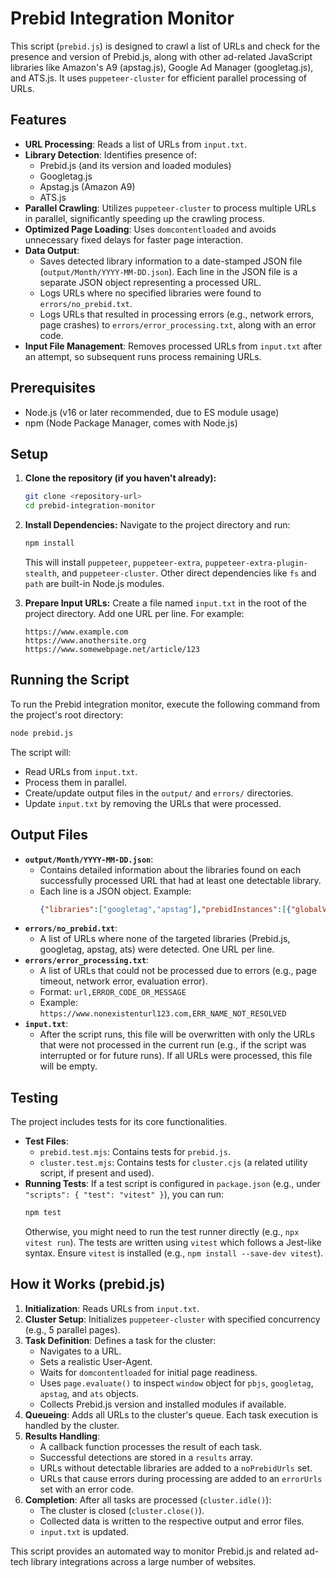 # Prebid Integration Monitor

This script (`prebid.js`) is designed to crawl a list of URLs and check for the presence and version of Prebid.js, along with other ad-related JavaScript libraries like Amazon's A9 (apstag.js), Google Ad Manager (googletag.js), and ATS.js. It uses `puppeteer-cluster` for efficient parallel processing of URLs.

## Features

-   **URL Processing**: Reads a list of URLs from `input.txt`.
-   **Library Detection**: Identifies presence of:
    -   Prebid.js (and its version and loaded modules)
    -   Googletag.js
    -   Apstag.js (Amazon A9)
    -   ATS.js
-   **Parallel Crawling**: Utilizes `puppeteer-cluster` to process multiple URLs in parallel, significantly speeding up the crawling process.
-   **Optimized Page Loading**: Uses `domcontentloaded` and avoids unnecessary fixed delays for faster page interaction.
-   **Data Output**:
    -   Saves detected library information to a date-stamped JSON file (`output/Month/YYYY-MM-DD.json`). Each line in the JSON file is a separate JSON object representing a processed URL.
    -   Logs URLs where no specified libraries were found to `errors/no_prebid.txt`.
    -   Logs URLs that resulted in processing errors (e.g., network errors, page crashes) to `errors/error_processing.txt`, along with an error code.
-   **Input File Management**: Removes processed URLs from `input.txt` after an attempt, so subsequent runs process remaining URLs.

## Prerequisites

-   Node.js (v16 or later recommended, due to ES module usage)
-   npm (Node Package Manager, comes with Node.js)

## Setup

1.  **Clone the repository (if you haven't already):**
    ```bash
    git clone <repository-url>
    cd prebid-integration-monitor
    ```

2.  **Install Dependencies:**
    Navigate to the project directory and run:
    ```bash
    npm install
    ```
    This will install `puppeteer`, `puppeteer-extra`, `puppeteer-extra-plugin-stealth`, and `puppeteer-cluster`. Other direct dependencies like `fs` and `path` are built-in Node.js modules.

3.  **Prepare Input URLs:**
    Create a file named `input.txt` in the root of the project directory. Add one URL per line. For example:
    ```
    https://www.example.com
    https://www.anothersite.org
    https://www.somewebpage.net/article/123
    ```

## Running the Script

To run the Prebid integration monitor, execute the following command from the project's root directory:

```bash
node prebid.js
```

The script will:
-   Read URLs from `input.txt`.
-   Process them in parallel.
-   Create/update output files in the `output/` and `errors/` directories.
-   Update `input.txt` by removing the URLs that were processed.

## Output Files

-   **`output/Month/YYYY-MM-DD.json`**:
    -   Contains detailed information about the libraries found on each successfully processed URL that had at least one detectable library.
    -   Each line is a JSON object. Example:
        ```json
        {"libraries":["googletag","apstag"],"prebidInstances":[{"globalVarName":"pbjs","version":"8.10.0","modules":["moduleA","moduleB"]}],"date":"2024-03-15","url":"https://www.example.com"}
        ```
-   **`errors/no_prebid.txt`**:
    -   A list of URLs where none of the targeted libraries (Prebid.js, googletag, apstag, ats) were detected. One URL per line.
-   **`errors/error_processing.txt`**:
    -   A list of URLs that could not be processed due to errors (e.g., page timeout, network error, evaluation error).
    -   Format: `url,ERROR_CODE_OR_MESSAGE`
    -   Example: `https://www.nonexistenturl123.com,ERR_NAME_NOT_RESOLVED`
-   **`input.txt`**:
    -   After the script runs, this file will be overwritten with only the URLs that were not processed in the current run (e.g., if the script was interrupted or for future runs). If all URLs were processed, this file will be empty.

## Testing

The project includes tests for its core functionalities.

-   **Test Files**:
    -   `prebid.test.mjs`: Contains tests for `prebid.js`.
    -   `cluster.test.mjs`: Contains tests for `cluster.cjs` (a related utility script, if present and used).
-   **Running Tests**:
    If a test script is configured in `package.json` (e.g., under `"scripts": { "test": "vitest" }`), you can run:
    ```bash
    npm test
    ```
    Otherwise, you might need to run the test runner directly (e.g., `npx vitest run`). The tests are written using `vitest` which follows a Jest-like syntax. Ensure `vitest` is installed (e.g., `npm install --save-dev vitest`).

## How it Works (prebid.js)

1.  **Initialization**: Reads URLs from `input.txt`.
2.  **Cluster Setup**: Initializes `puppeteer-cluster` with specified concurrency (e.g., 5 parallel pages).
3.  **Task Definition**: Defines a task for the cluster:
    -   Navigates to a URL.
    -   Sets a realistic User-Agent.
    -   Waits for `domcontentloaded` for initial page readiness.
    -   Uses `page.evaluate()` to inspect `window` object for `pbjs`, `googletag`, `apstag`, and `ats` objects.
    -   Collects Prebid.js version and installed modules if available.
4.  **Queueing**: Adds all URLs to the cluster's queue. Each task execution is handled by the cluster.
5.  **Results Handling**:
    -   A callback function processes the result of each task.
    -   Successful detections are stored in a `results` array.
    -   URLs without detectable libraries are added to a `noPrebidUrls` set.
    -   URLs that cause errors during processing are added to an `errorUrls` set with an error code.
6.  **Completion**: After all tasks are processed (`cluster.idle()`):
    -   The cluster is closed (`cluster.close()`).
    -   Collected data is written to the respective output and error files.
    -   `input.txt` is updated.

This script provides an automated way to monitor Prebid.js and related ad-tech library integrations across a large number of websites.
